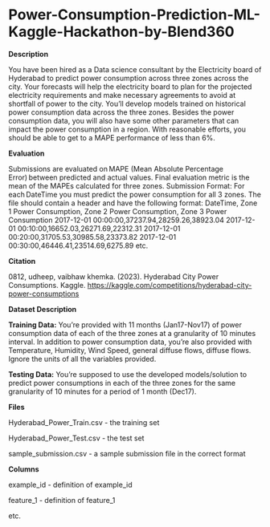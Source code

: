 # Power-Consumption-Prediction-ML-Kaggle-Hackathon-by-Blend360
**Description**

You have been hired as a Data science consultant by the Electricity board of Hyderabad to predict power consumption across three zones across the city. Your forecasts will help the electricity board to plan for the projected electricity requirements and make necessary agreements to avoid at shortfall of power to the city. You’ll develop models trained on historical power consumption data across the three zones. Besides the power consumption data, you will also have some other parameters that can impact the power consumption in a region. With reasonable efforts, you should be able to get to a MAPE performance of less than 6%.

**Evaluation**

Submissions are evaluated on MAPE (Mean Absolute Percentage Error) between predicted and actual values. Final evaluation metric is the mean of the MAPEs calculated for three zones. Submission Format: For each DateTime you must predict the power consumption for all 3 zones. The file should contain a header and have the following format: DateTime, Zone 1 Power Consumption, Zone 2 Power Consumption, Zone 3 Power Consumption 2017-12-01 00:00:00,37237.94,28259.26,38923.04 2017-12-01 00:10:00,16652.03,26271.69,22312.31 2017-12-01 00:20:00,31705.53,30985.58,23373.82 2017-12-01 00:30:00,46446.41,23514.69,6275.89 etc.

**Citation**

0812, udheep, vaibhaw khemka. (2023). Hyderabad City Power Consumptions. Kaggle. https://kaggle.com/competitions/hyderabad-city-power-consumptions

**Dataset Description**

**Training Data:** You’re provided with 11 months (Jan17-Nov17) of power consumption data of each of the three zones at a granularity of 10 minutes interval. In addition to power consumption data, you’re also provided with Temperature, Humidity, Wind Speed, general diffuse flows, diffuse flows. Ignore the units of all the variables provided.

**Testing Data:** You’re supposed to use the developed models/solution to predict power consumptions in each of the three zones for the same granularity of 10 minutes for a period of 1 month (Dec17).

**Files**

Hyderabad_Power_Train.csv - the training set

Hyderabad_Power_Test.csv - the test set

sample_submission.csv - a sample submission file in the correct format

**Columns**

example_id - definition of example_id

feature_1 - definition of feature_1

etc.
